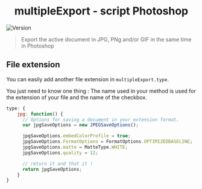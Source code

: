 <h1 align="center">multipleExport - script Photoshop</h1>
<p>
  <img alt="Version" src="https://img.shields.io/badge/version-1.0.0-blue.svg?cacheSeconds=2592000" />
</p>

> Export the active document in JPG, PNg and/or GIF in the same time in Photoshop

## File extension

You can easily add another file extension in `multipleExport.type`.

You just need to know one thing :
The name used in your method is used for the extension of your file and the name of the checkbox.

```javascript
type: {
    jpg: function() {
      // Options for saving a document in your extension format.
      var jpgSaveOptions = new JPEGSaveOptions();

      jpgSaveOptions.embedColorProfile = true;
      jpgSaveOptions.FormatOptions = FormatOptions.OPTIMIZEDBASELINE;
      jpgSaveOptions.matte = MatteType.WHITE;
      jpgSaveOptions.quality = 12;

      // return it and that it !
      return jpgSaveOptions;
    }
}
```
